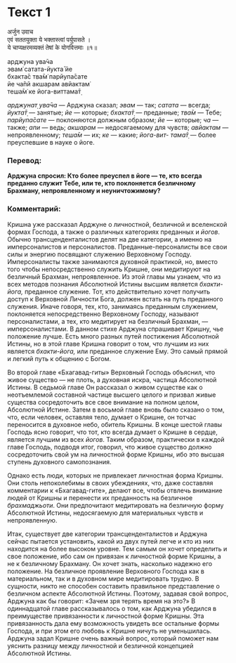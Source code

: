 # Текст 1

अर्जुन उवाच  
एवं सततयुक्ता ये भक्तास्त्वां पर्युपासते ।  
ये चाप्यक्षरमव्यक्तं तेषां के योगवित्तमाः ॥१॥

арджуна ува̄ча  
эвам̇ сатата-йукта̄ йе  
бхакта̄с тва̄м̇ парйупа̄сате  
йе ча̄пй акшарам авйактам̇  
теша̄м̇ ке йога-виттама̄т̣

_арджунат̣ ува̄ча_ — Арджуна сказал; _эвам_ — так; _сатата_ — всегда; _йукта̄т̣_ — занятые; _йе_ — которые; _бхакта̄т̣_ — преданные; _тва̄м_ — Тебе; _парйупа̄сате_ — поклоняются должным образом; _йе_ — которые; _ча_ — также; _апи_ — ведь; _акшарам_ — недосягаемому для чувств; _авйактам_ — непроявленному; _теша̄м_ — их; _ке_ — какие; _йога-вит- тама̄т̣_ — более преуспевшие в науке о йоге.

### Перевод:

**Арджуна спросил: Кто более преуспел в йоге — те, кто всегда преданно служит Тебе, или те, кто поклоняется безличному Брахману, непроявленному и неуничтожимому?**

### Комментарий:

Кришна уже рассказал Арджуне о личностной, безличной и вселенской формах Господа, а также о различных категориях преданных и _йогов_. Обычно трансценденталистов делят на две категории, а именно на имперсоналистов и персоналистов. Преданные-персоналисты все свои силы и энергию посвящают служению Верховному Господу. Имперсоналисты также занимаются духовной практикой, но, вместо того чтобы непосредственно служить Кришне, они медитируют на безличный Брахман, непроявленное. Из этой главы мы узнаем, что из всех методов познания Абсолютной Истины высшим является _бхакти-йога,_ преданное служение. Тот, кто действительно хочет получить доступ к Верховной Личности Бога, должен встать на путь преданного служения. Иначе говоря, тех, кто, занимаясь преданным служением, поклоняется непосредственно Верховному Господу, называют персоналистами, а тех, кто медитирует на безличный Брахман, — имперсоналистами. В данном стихе Арджуна спрашивает Кришну, чье положение лучше. Есть много разных путей постижения Абсолютной Истины, но в этой главе Кришна говорит о том, что лучшим из них является _бхакти-йога,_ или преданное служение Ему. Это самый прямой и легкий путь к общению с Богом.

Во второй главе «Бхагавад-гиты» Верховный Господь объяснил, что живое существо — не плоть, а духовная искра, частица Абсолютной Истины. В седьмой главе Он рассказал о живом существе как о неотъемлемой составной частице высшего целого и призвал живые существа сосредоточить все свое внимание на полном целом, Абсолютной Истине. Затем в восьмой главе вновь было сказано о том, что, если человек, оставляя тело, думает о Кришне, он тотчас переносится в духовное небо, обитель Кришны. В конце шестой главы Господь ясно говорит, что тот, кто всегда думает о Кришне в сердце, является лучшим из всех _йогов_. Таким образом, практически в каждой главе Господь, подводя итог, говорил, что живое существо должно сосредоточить свой ум на личностной форме Кришны, ибо это высшая ступень духовного самопознания.

Однако есть люди, которых не привлекает личностная форма Кришны. Они столь непоколебимы в своих убеждениях, что, даже составляя комментарии к «Бхагавад-гите», делают все, чтобы отвлечь внимание людей от Кришны и перенести их преданность на безличное _брахмаджьоти_. Они предпочитают медитировать на безличную форму Абсолютной Истины, недосягаемую для материальных чувств и непроявленную.

Итак, существует две категории трансценденталистов и Арджуна сейчас пытается установить, какой из двух путей легче и кто из них находится на более высоком уровне. Тем самым он хочет определить и свое положение, ибо сам он привязан к личностной форме Кришны, а не к безличному Брахману. Он хочет знать, насколько надежно его положение. На безличное проявление Верховного Господа как в материальном, так и в духовном мире медитировать трудно. В сущности, никто не способен составить правильное представление о безличном аспекте Абсолютной Истины. Поэтому, задавая свой вопрос, Арджуна как бы говорит: «Зачем зря терять время на это?» В одиннадцатой главе рассказывалось о том, как Арджуна убедился в преимуществе привязанности к личностной форме Кришны. Эта привязанность дала ему возможность увидеть все остальные формы Господа, и при этом его любовь к Кришне ничуть не уменьшилась. Арджуна задал Кришне очень важный вопрос, который поможет нам уяснить разницу между личностной и безличной концепцией Абсолютной Истины.